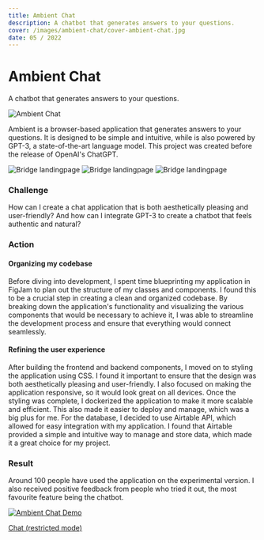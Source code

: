 ```yaml
---
title: Ambient Chat
description: A chatbot that generates answers to your questions.
cover: /images/ambient-chat/cover-ambient-chat.jpg
date: 05 / 2022
---
```


# Ambient Chat

A chatbot that generates answers to your questions.

![Ambient Chat](/images/ambient-chat/cover-ambient-chat.jpg)

Ambient is a browser-based application that generates answers to your questions. It is designed to be simple and intuitive, while is also powered by GPT-3, a state-of-the-art language model. This project was created before the release of OpenAI's ChatGPT.

<three-full-grid>

![Bridge landingpage](/images/ambient-chat/ambient_chat_box.webp)
![Bridge landingpage](/images/ambient-chat/ambient_chat_interface.webp)
![Bridge landingpage](/images/ambient-chat/ambient_chat_settings.webp)

</three-full-grid>

<process-grid>

### Challenge

How can I create a chat application that is both aesthetically pleasing and user-friendly? And how can I integrate GPT-3 to create a chatbot that feels authentic and natural?

<div>

### Action

</div>

<div>

#### Organizing my codebase

Before diving into development, I spent time blueprinting my application in FigJam to plan out the structure of my classes and components. I found this to be a crucial step in creating a clean and organized codebase. By breaking down the application's functionality and visualizing the various components that would be necessary to achieve it, I was able to streamline the development process and ensure that everything would connect seamlessly.

#### Refining the user experience

After building the frontend and backend components, I moved on to styling the application using CSS. I found it important to ensure that the design was both aesthetically pleasing and user-friendly. I also focused on making the application responsive, so it would look great on all devices. Once the styling was complete, I dockerized the application to make it more scalable and efficient. This also made it easier to deploy and manage, which was a big plus for me. For the database, I decided to use Airtable API, which allowed for easy integration with my application. I found that Airtable provided a simple and intuitive way to manage and store data, which made it a great choice for my project.

</div>

### Result

Around 100 people have used the application on the experimental version. I also received positive feedback from people who tried it out, the most favourite feature being the chatbot.

</process-grid>

[![Ambient Chat Demo](/images/ambient-chat/cover-ambient-chat.jpg)](FcL5ehtL1uU)

<project-links>

[Chat (restricted mode)](https://ambient-chat.onrender.com/)

</project-links>
